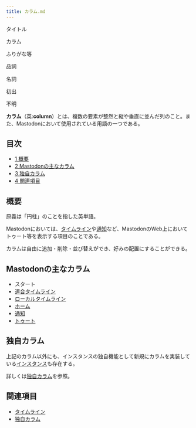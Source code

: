 ```yaml
---
title: カラム.md
---
```

<div>

タイトル

</div>

カラム

ふりがな等

品詞

名詞

初出

不明

  
**カラム**（英:**column**）とは、複数の要素が整然と縦や垂直に並んだ列のこと。また、Mastodonにおいて使用されている用語の一つである。

<div>

<div lang="ja" dir="ltr">

## 目次

</div>

-   [1 概要](#.E6.A6.82.E8.A6.81)
-   [2 Mastodonの主なカラム](#Mastodon.E3.81.AE.E4.B8.BB.E3.81.AA.E3.82.AB.E3.83.A9.E3.83.A0)
-   [3 独自カラム](#.E7.8B.AC.E8.87.AA.E3.82.AB.E3.83.A9.E3.83.A0)
-   [4 関連項目](#.E9.96.A2.E9.80.A3.E9.A0.85.E7.9B.AE)

</div>

## 概要

原義は「円柱」のことを指した英単語。

Mastodonにおいては、[タイムライン](/%E3%82%BF%E3%82%A4%E3%83%A0%E3%83%A9%E3%82%A4%E3%83%B3 "タイムライン")や[通知](/%E9%80%9A%E7%9F%A5 "通知")など、MastodonのWeb上においてトゥート等を表示する項目のことである。

カラムは自由に追加・削除・並び替えができ、好みの配置にすることができる。

## Mastodonの主なカラム

-   スタート
-   [連合タイムライン](/%E9%80%A3%E5%90%88%E3%82%BF%E3%82%A4%E3%83%A0%E3%83%A9%E3%82%A4%E3%83%B3 "連合タイムライン")
-   [ローカルタイムライン](/%E3%83%AD%E3%83%BC%E3%82%AB%E3%83%AB%E3%82%BF%E3%82%A4%E3%83%A0%E3%83%A9%E3%82%A4%E3%83%B3 "ローカルタイムライン")
-   [ホーム](/%E3%83%9B%E3%83%BC%E3%83%A0 "ホーム")
-   [通知](/%E9%80%9A%E7%9F%A5 "通知")
-   [トゥート](/%E3%83%88%E3%82%A5%E3%83%BC%E3%83%88 "トゥート")

## 独自カラム

上記のカラム以外にも、インスタンスの独自機能として新規にカラムを実装している[インスタンス](/%E3%82%A4%E3%83%B3%E3%82%B9%E3%82%BF%E3%83%B3%E3%82%B9 "インスタンス")も存在する。

詳しくは[独自カラム](/%E7%8B%AC%E8%87%AA%E3%82%AB%E3%83%A9%E3%83%A0 "独自カラム")を参照。

## 関連項目

-   [タイムライン](/%E3%82%BF%E3%82%A4%E3%83%A0%E3%83%A9%E3%82%A4%E3%83%B3 "タイムライン")
-   [独自カラム](/%E7%8B%AC%E8%87%AA%E3%82%AB%E3%83%A9%E3%83%A0 "独自カラム")
